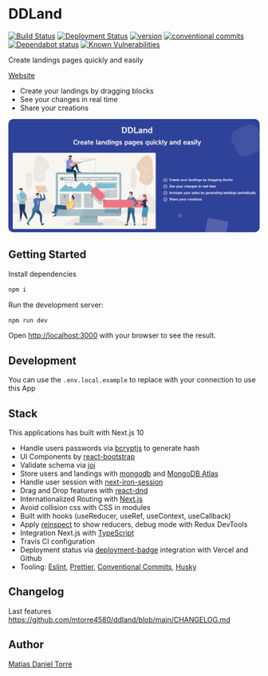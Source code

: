 # DDLand

[![Build Status](https://travis-ci.com/mtorre4580/ddland.svg?branch=main)](https://travis-ci.com/mtorre4580/ddland)
[![Deployment Status](https://img.shields.io/endpoint?url=https://ddland.app/api/deployment)](https://ddland.app)
[![version](https://img.shields.io/badge/version-0.18-brightgreen)](https://github.com/mtorre4580/ddland/blob/main/CHANGELOG.md)
[![conventional commits](https://img.shields.io/badge/Conventional%20Commits-1.0.0-yellow.svg)](https://conventionalcommits.org)
[![Dependabot status](https://img.shields.io/badge/Dependabot-active-brightgreen.svg)](https://dependabot.com/)
[![Known Vulnerabilities](https://snyk.io/test/github/mtorre4580/ddland/badge.svg)](https://snyk.io/test/github/mtorre4580/ddland)

Create landings pages quickly and easily

[Website](https://ddland.app)

- Create your landings by dragging blocks
- See your changes in real time
- Share your creations

<div style="display: flex; justify-content:center">
    <a href="https://ddland.app">
    <img style="max-width:100%; border-radius: 10px" src="https://raw.githubusercontent.com/mtorre4580/ddland/main/docs/images/basic.png" alt="DDLand">
    </a>
</div>

## Getting Started

Install dependencies

```bash
npm i
```

Run the development server:

```bash
npm run dev
```

Open [http://localhost:3000](http://localhost:3000) with your browser to see the result.

## Development

You can use the `.env.local.example` to replace with your connection to use this App

## Stack

This applications has built with Next.js 10

- Handle users passwords via [bcryptjs](https://www.npmjs.com/package/bcryptjs) to generate hash
- UI Components by [react-bootstrap](https://react-bootstrap.github.io/)
- Validate schema via [joi](https://joi.dev/api/)
- Store users and landings with [mongodb](https://www.npmjs.com/package/mongodb) and [MongoDB Atlas](https://www.mongodb.com/cloud/atlas)
- Handle user session with [next-iron-session](https://github.com/vvo/next-iron-session)
- Drag and Drop features with [react-dnd](https://react-dnd.github.io/react-dnd/)
- Internationalized Routing with [Next.js](https://nextjs.org/docs/advanced-features/i18n-routing)
- Avoid collision css with CSS in modules
- Built with hooks (useReducer, useRef, useContext, useCallback)
- Apply [reinspect](https://github.com/troch/reinspect#readme) to show reducers, debug mode with Redux DevTools
- Integration Next.js with [TypeScript](https://www.typescriptlang.org/)
- Travis CI configuration
- Deployment status via [deployment-badge](https://github.com/FelixMohr/deployment-badge) integration with Vercel and Github
- Tooling: [Eslint](https://eslint.org/), [Prettier](https://prettier.io/), [Conventional Commits](https://www.conventionalcommits.org/en/v1.0.0/), [Husky](https://www.npmjs.com/package/husky)

## Changelog

Last features https://github.com/mtorre4580/ddland/blob/main/CHANGELOG.md

## Author

[Matias Daniel Torre](https://www.linkedin.com/in/mtorre4580)
